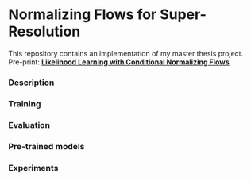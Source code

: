 # Normalizing Flows for Super-Resolution

This repository contains an implementation of my master thesis
project. 
Pre-print:
**[Likelihood Learning with Conditional Normalizing Flows](https://arxiv.org/abs/1912.00042)**.

### Description

### Training

### Evaluation

### Pre-trained models

### Experiments
